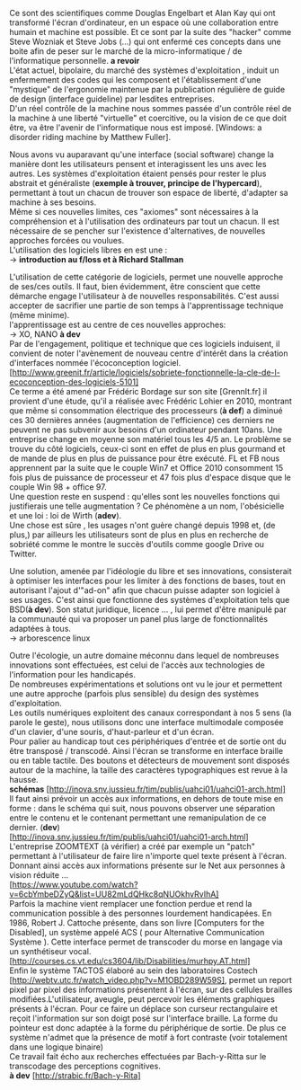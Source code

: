 ﻿Ce sont des scientifiques comme Douglas Engelbart et Alan Kay qui ont transformé l'écran d'ordinateur, en un espace où une collaboration entre humain et machine est possible. Et ce sont par la suite des "hacker" comme Steve Wozniak et Steve Jobs (...) qui ont enfermé ces concepts dans une boite afin de peser sur le marché de la micro-informatique / de l'informatique personnelle. **a revoir**   
L'état actuel, bipolaire, du marché des systèmes d'exploitation , induit un enfermement des codes qui les composent et l'établissement d'une "mystique" de l'ergonomie maintenue par la publication régulière de guide de design (interface guideline) par lesdites entreprises.  
D'un réel contrôle de la machine nous sommes passée d'un contrôle réel de la machine à une liberté "virtuelle" et coercitive, ou la vision de ce que doit être, va être l'avenir de l'informatique nous est imposé. [Windows: a disorder riding machine by Matthew Fuller].   

Nous avons vu auparavant qu'une interface (social software) change la manière dont les utilisateurs pensent et interagissent les uns avec les autres. Les systèmes d'exploitation étaient pensés pour rester le plus abstrait et généraliste (**exemple à trouver, principe de l'hypercard**), permettant à tout un chacun de trouver son espace de liberté, d'adapter sa machine à ses besoins.  
Même si ces nouvelles limites, ces "axiomes" sont nécessaires à la compréhension et à l'utilisation des ordinateurs par tout un chacun. Il est nécessaire de se pencher sur l'existence d'alternatives, de nouvelles approches forcées ou voulues.   
L'utilisation des logiciels libres en est une :   
-> **introduction au f/loss et à Richard Stallman**  

L'utilisation de cette catégorie de logiciels, permet une nouvelle approche de ses/ces outils. Il faut, bien évidemment, être conscient que cette démarche  engage l'utilisateur à de nouvelles responsabilités. C'est aussi accepter de sacrifier une partie de son temps à l'apprentissage technique (même minime).  
l'apprentissage est au centre de ces nouvelles approches:  
-> XO, NANO **à dev**  
Par de l'engagement, politique et technique que ces logiciels induisent, il convient de noter l'avènement de nouveau centre d'intérêt dans la création d'interfaces nommée l'écoconception logiciel. [http://www.greenit.fr/article/logiciels/sobriete-fonctionnelle-la-cle-de-l-ecoconception-des-logiciels-5101]  
Ce terme a été amené par Frédéric Bordage sur son site [GrennIt.fr] il provient d'une étude, qu'il a réalisée avec Frédéric Lohier en 2010, montrant  que même si consommation électrique des processeurs (**à def**) a diminué ces 30 dernières années (augmentation de l'efficience) ces derniers ne peuvent ne pas subvenir aux besoins d'un ordinateur pendant 10ans. Une entreprise change en moyenne son matériel tous les 4/5 an. Le problème se trouve du côté logiciels, ceux-ci sont en effet de plus en plus gourmand et de mande de plus en plus de puissance pour être exécuté. 
FL et FB nous apprennent par la suite que le couple Win7 et Office 2010 consomment 15 fois plus de puissance de processeur et 47 fois plus d'espace disque que le couple Win 98 + office 97.   
Une question reste en suspend : qu'elles sont les nouvelles fonctions qui justifierais une telle augmentation ? Ce phénomène a un nom, l'obésicielle et une loi : loi de Wirth (**adev**).  
Une chose est sûre , les usages n'ont guère changé depuis 1998 et, (de plus,) par ailleurs les utilisateurs sont de plus en plus en recherche de sobriété comme le montre le succès d'outils comme google Drive ou Twitter.  

Une solution, amenée par l'idéologie du libre et ses innovations, consisterait à optimiser les interfaces pour les limiter à des fonctions de bases, tout en autorisant l'ajout d'"ad-on" afin que chacun puisse adapter son logiciel à ses usages. C'est ainsi que fonctionne des systèmes d'exploitation tels que BSD(**à dev**). Son statut juridique, licence ... , lui permet d'être manipulé par la communauté qui va proposer un panel plus large de fonctionnalités adaptées à tous.   
-> arborescence linux  

Outre l'écologie, un autre domaine méconnu dans lequel de nombreuses innovations sont effectuées, est celui de l'accès aux technologies de l'information pour les handicapés.  
De nombreuses expérimentations et solutions ont vu le jour et permettent une autre approche (parfois plus sensible) du design des systèmes d'exploitation.  
Les outils numériques exploitent des canaux correspondant à nos 5 sens (la parole le geste), nous utilisons donc une interface multimodale composée d'un clavier, d'une souris, d'haut-parleur et d'un écran.  
Pour palier au handicap tout ces périphériques d'entrée et de sortie ont du être transposé / transcodé. Ainsi l'écran se transforme en interface braille ou en table tactile. Des boutons et détecteurs de mouvement sont disposés autour de la machine, la taille des caractères typographiques est revue à la hausse.  
**schémas** [http://inova.snv.jussieu.fr/tim/publis/uahci01/uahci01-arch.html]  
Il faut ainsi prévoir un accès aux informations, en dehors de toute mise en forme : dans le schéma qui suit, nous pouvons observer une séparation entre le contenu et le contenant permettant une remanipulation de ce dernier. (**dev**)  
[http://inova.snv.jussieu.fr/tim/publis/uahci01/uahci01-arch.html]  
L'entreprise ZOOMTEXT (à vérifier) a créé par exemple un "patch" permettant à l'utilisateur de faire lire n'importe quel texte présent à l'écran. Donnant ainsi accès aux informations présente sur le Net aux personnes à vision réduite ...   
[https://www.youtube.com/watch?v=6cbYmbeDZyQ&list=UU82mLdQHkc8qNUOkhvRvIhA]  
Parfois la machine vient remplacer une fonction perdue et rend la communication possible à des personnes lourdement handicapées. En 1986, Robert J. Cattoche présente, dans son livre [Computers for the Disabled], un système appelé ACS ( pour Alternative Communication Système ). Cette interface permet de transcoder du morse en langage via un synthétiseur vocal.   
[http://courses.cs.vt.edu/cs3604/lib/Disabilities/murhpy.AT.html]  
Enfin le système TACTOS élaboré au sein des laboratoires Costech  [http://webtv.utc.fr/watch_video.php?v=M1OBD289W59S], permet un report pixel par pixel des informations présentent à l'écran, sur des cellules brailles modifiées.L'utilisateur, aveugle, peut percevoir les éléments graphiques présents à l'écran. Pour ce faire un déplace son curseur rectangulaire et reçoit l'information sur son doigt posé sur l'interface braille. La forme du pointeur est donc adaptée à la forme du périphérique de sortie. De plus ce système n'admet que la présence de motif à fort contraste (voir totalement dans une logique binaire)  
Ce travail fait écho aux recherches effectuées par Bach-y-Ritta sur le transcodage des perceptions cognitives.   
**à dev** [http://strabic.fr/Bach-y-Rita]
